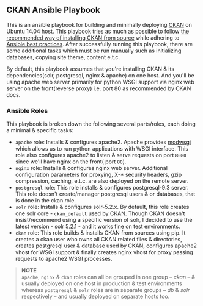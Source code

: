 ## CKAN Ansible Playbook

This is an ansible playbook for building and minimally deploying [CKAN](http://ckan.org/) on Ubuntu 14.04 host. This playbook tries as much as possible to follow [the recommended way of installing CKAN from source](http://docs.ckan.org/en/latest/maintaining/installing/install-from-source.html) while adhering to [Ansible best practices](http://docs.ansible.com/playbooks_best_practices.html).
After successfully running this playbook, there are some additional tasks which must be run manually such as initializing databases, copying site theme, content e.t.c.

By default, this playbook assumes that you're installing CKAN & its dependencies(solr, postgresql, nginx & apache) on one host. And you'll be using apache web server primarily for python WSGI support via nginx web server on the front(reverse proxy) i.e. port 80 as recommended by CKAN docs.

### Ansible Roles
This playbook is broken down the following several parts/roles, each doing a minimal & specific tasks:
- `apache` role: Installs & configures apache2. Apache provides [modwsgi](https://code.google.com/p/modwsgi/) which allows us to run python applications with WSGI interface. This role also configures apache2 to listen & serve requests on port `8080` since we'll have nginx on the front( port `80`).
- `nginx` role: Installs & configures nginx web server. Additional configuration parameters for proxying, X-* security headers, gzip compression, caching, e.t.c. are also deployed on the remote server.
- `postgresql` role: This role installs & configures postgresql-9.3 server. This role doesn't create/manager postgresql users & or databases, that is done in the ckan role.
- `solr` role: Installs & configures solr-5.2.x. By default, this role creates one solr core - `ckan_default` used by CKAN. Though CKAN doesn't insist/recommend using a specific version of solr, I decided to use the latest version - solr 5.2.1 - and it works fine on test environments.
- `ckan` role: This role builds & installs CKAN from sources using pip. It creates a ckan user who owns all CKAN related files & directories, creates postgresql user & database used by CKAN, configures apache2 vhost for WSGI support & finally creates nginx vhost for proxy passing requests to apache2 WSGI processes.

> **NOTE**<br/>
> `apache`, `nginx` & `ckan` roles can all be grouped in one group – _ckan_ – & usually deployed on one host in production & test environments whereas `postgresql` & `solr` roles are in separate groups – _db_ & _solr_ respectively – and usually deployed on separate hosts too.
